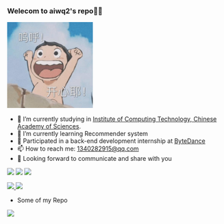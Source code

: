 ### Welecom to aiwq2's repo👋😊

<img src="https://github.com/aiwq2/aiwq2/blob/master/assets/75_AA1h1Vyo.jpg" height="200px">

- 🔭 I’m currently studying in [Institute of Computing Technology, Chinese Academy of Sciences](http://www.ict.cas.cn/).
- 🌱 I’m currently learning Recommender system
- 💬 Participated in a back-end development internship at [ByteDance](https://www.bytedance.com/zh/)
- 📫 How to reach me: [1340282915@qq.com](mailto:1340282915@qq.com)
- 👯 Looking forward to communicate and share with you

![](https://img.shields.io/badge/python-informational?style=plastic&logo=7Zip&logoColor=white&color=2bbc8a)
![](https://img.shields.io/badge/java-informational?style=plastic&logo=7Zip&logoColor=white&color=2bbc8a)
![](https://img.shields.io/badge/work-hard-blue?style=plastic&logo=ACM&logoColor=white&color=2bbc8a)

<!-- [![Top Langs](https://github-readme-stats.vercel.app/api/top-langs/?username=aiwq2&layout=compact)](https://github.com/anuraghazra/github-readme-stats) -->
<a href="https://github.com/anuraghazra/github-readme-stats">
<img src="https://github-readme-stats.vercel.app/api/top-langs/?username=aiwq2&layout=compact&theme=highcontrast" height="180px">
</a>
<!-- [![aiwq2's GitHub stats](https://github-readme-stats.vercel.app/api?username=aiwq2&show_icons=True&include_all_commits=true&theme=highcontrast&)](https://github.com/anuraghazra/github-readme-stats) -->
<a href="https://shields.io/badges/static-badge">
<img src="https://github-readme-stats.vercel.app/api?username=aiwq2&show_icons=True&include_all_commits=true&theme=highcontrast" height="180px">
</a>

- Some of my Repo
<!-- [![Readme Card](https://github-readme-stats.vercel.app/api/pin/?username=aiwq2&repo=interview-review&show_owner=True)](https://github.com/aiwq2/interview-review) -->
<img  src="https://github-readme-stats.vercel.app/api/pin/?username=aiwq2&repo=interview-review&show_owner=True" width="350px"/>
